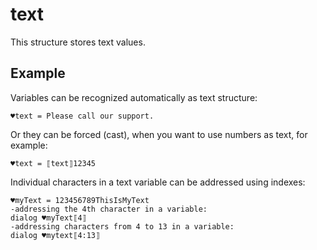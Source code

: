 # text

This structure stores text values.

## Example

Variables can be recognized automatically as text structure:

```G1ANT
♥text = Please call our support.
```

Or they can be forced (cast), when you want to use numbers as text, for example:

```G1ANT
♥text = ⟦text⟧12345
```

Individual characters in a text variable can be addressed using indexes:

```G1ANT
♥myText = 123456789ThisIsMyText
-addressing the 4th character in a variable:
dialog ♥myText⟦4⟧
-addressing characters from 4 to 13 in a variable:
dialog ♥mytext⟦4:13⟧
```

   
